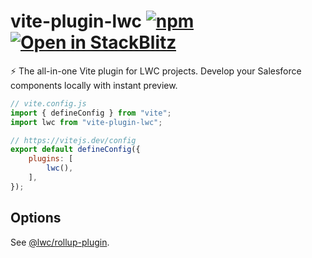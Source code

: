 # vite-plugin-lwc [![npm](https://img.shields.io/npm/v/vite-plugin-lwc.svg)](https://npmjs.com/package/vite-plugin-lwc) [![Open in StackBlitz](https://developer.stackblitz.com/img/open_in_stackblitz_small.svg)](https://stackblitz.com/github/cardoso/vite-plugin-lwc/tree/main/examples/csr?file=src%2Fmodules%2Fc%2Fapp%2Fapp.html)


⚡️ The all-in-one Vite plugin for LWC projects. Develop your Salesforce components locally with instant preview.

```js
// vite.config.js
import { defineConfig } from "vite";
import lwc from "vite-plugin-lwc";

// https://vitejs.dev/config
export default defineConfig({
	plugins: [
		lwc(),
	],
});
```

## Options

See [@lwc/rollup-plugin](https://github.com/salesforce/lwc/tree/master/packages/%40lwc/rollup-plugin#options).
